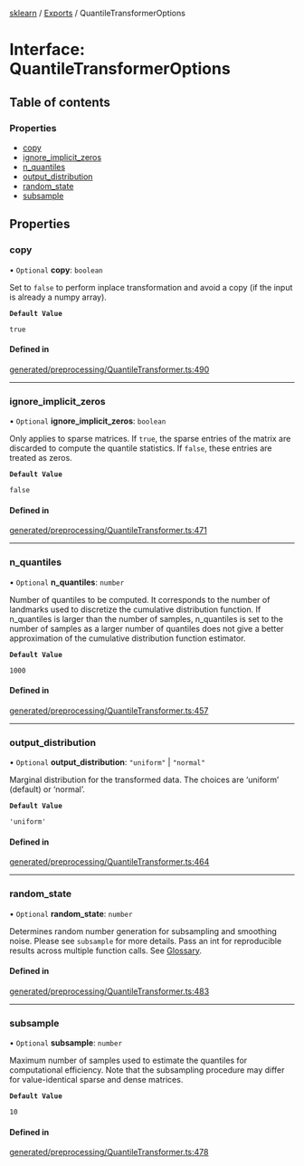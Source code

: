 [sklearn](../readme.md) / [Exports](../modules.md) / QuantileTransformerOptions

# Interface: QuantileTransformerOptions

## Table of contents

### Properties

- [copy](QuantileTransformerOptions.md#copy)
- [ignore\_implicit\_zeros](QuantileTransformerOptions.md#ignore_implicit_zeros)
- [n\_quantiles](QuantileTransformerOptions.md#n_quantiles)
- [output\_distribution](QuantileTransformerOptions.md#output_distribution)
- [random\_state](QuantileTransformerOptions.md#random_state)
- [subsample](QuantileTransformerOptions.md#subsample)

## Properties

### copy

• `Optional` **copy**: `boolean`

Set to `false` to perform inplace transformation and avoid a copy (if the input is already a numpy array).

**`Default Value`**

`true`

#### Defined in

[generated/preprocessing/QuantileTransformer.ts:490](https://github.com/transitive-bullshit/scikit-learn-ts/blob/367336a/packages/sklearn/src/generated/preprocessing/QuantileTransformer.ts#L490)

___

### ignore\_implicit\_zeros

• `Optional` **ignore\_implicit\_zeros**: `boolean`

Only applies to sparse matrices. If `true`, the sparse entries of the matrix are discarded to compute the quantile statistics. If `false`, these entries are treated as zeros.

**`Default Value`**

`false`

#### Defined in

[generated/preprocessing/QuantileTransformer.ts:471](https://github.com/transitive-bullshit/scikit-learn-ts/blob/367336a/packages/sklearn/src/generated/preprocessing/QuantileTransformer.ts#L471)

___

### n\_quantiles

• `Optional` **n\_quantiles**: `number`

Number of quantiles to be computed. It corresponds to the number of landmarks used to discretize the cumulative distribution function. If n\_quantiles is larger than the number of samples, n\_quantiles is set to the number of samples as a larger number of quantiles does not give a better approximation of the cumulative distribution function estimator.

**`Default Value`**

`1000`

#### Defined in

[generated/preprocessing/QuantileTransformer.ts:457](https://github.com/transitive-bullshit/scikit-learn-ts/blob/367336a/packages/sklearn/src/generated/preprocessing/QuantileTransformer.ts#L457)

___

### output\_distribution

• `Optional` **output\_distribution**: ``"uniform"`` \| ``"normal"``

Marginal distribution for the transformed data. The choices are ‘uniform’ (default) or ‘normal’.

**`Default Value`**

`'uniform'`

#### Defined in

[generated/preprocessing/QuantileTransformer.ts:464](https://github.com/transitive-bullshit/scikit-learn-ts/blob/367336a/packages/sklearn/src/generated/preprocessing/QuantileTransformer.ts#L464)

___

### random\_state

• `Optional` **random\_state**: `number`

Determines random number generation for subsampling and smoothing noise. Please see `subsample` for more details. Pass an int for reproducible results across multiple function calls. See [Glossary](../../glossary.html#term-random_state).

#### Defined in

[generated/preprocessing/QuantileTransformer.ts:483](https://github.com/transitive-bullshit/scikit-learn-ts/blob/367336a/packages/sklearn/src/generated/preprocessing/QuantileTransformer.ts#L483)

___

### subsample

• `Optional` **subsample**: `number`

Maximum number of samples used to estimate the quantiles for computational efficiency. Note that the subsampling procedure may differ for value-identical sparse and dense matrices.

**`Default Value`**

`10`

#### Defined in

[generated/preprocessing/QuantileTransformer.ts:478](https://github.com/transitive-bullshit/scikit-learn-ts/blob/367336a/packages/sklearn/src/generated/preprocessing/QuantileTransformer.ts#L478)
